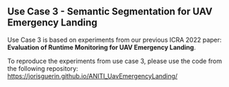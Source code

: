 ## Use Case 3 - Semantic Segmentation for UAV Emergency Landing

Use Case 3 is based on experiments from our previous ICRA 2022 paper: 
**Evaluation of Runtime Monitoring for UAV Emergency Landing**.

To reproduce the experiments from use case 3, please use the code from the following repository:
https://jorisguerin.github.io/ANITI_UavEmergencyLanding/